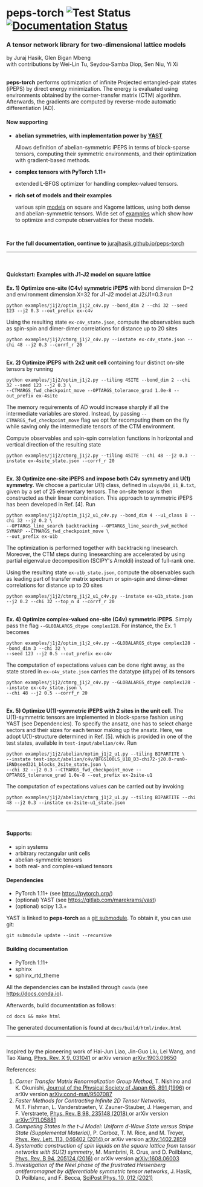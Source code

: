 # peps-torch ![Test Status](https://github.com/jurajHasik/peps-torch/actions/workflows/main.yml/badge.svg?branch=master) [![Documentation Status](https://readthedocs.org/projects/peps-torch/badge/?version=latest)](https://peps-torch.readthedocs.io/en/latest/?badge=latest)
### A tensor network library for two-dimensional lattice models
by Juraj Hasik, Glen Bigan Mbeng\
with contributions by Wei-Lin Tu, Seydou-Samba Diop, Sen Niu, Yi Xi


\
**peps-torch** performs optimization of infinite Projected entangled-pair states (iPEPS) 
by direct energy minimization. The energy is evaluated using environments obtained 
by the corner-transfer matrix (CTM) algorithm. Afterwards, the gradients are computed by reverse-mode 
automatic differentiation (AD).

#### Now supporting 
* **abelian symmetries, with implementation power by [YAST](https://gitlab.com/marekrams/yast)**

  Allows definition of abelian-symmetric iPEPS in terms of block-sparse tensors, computing their 
  symmetric environments, and their optimization with gradient-based methods.

* **complex tensors with PyTorch 1.11+**
  
  extended L-BFGS optimizer for handling complex-valued tensors.
  
* **rich set of models and their examples**

  various spin [models](https://jurajhasik.github.io/peps-torch/models.html) on square and Kagome lattices, 
  using both dense and abelian-symmetric tensors. Wide set of [examples](https://github.com/jurajHasik/peps-torch/tree/master/examples) 
  which show how to optimize and compute observables for these models.       

<br>

**For the full documentation, continue to** [jurajhasik.github.io/peps-torch](https://jurajhasik.github.io/peps-torch/)
* * *
<br>

#### Quickstart: Examples with J1-J2 model on square lattice
**Ex. 1) Optimize one-site (C4v) symmetric iPEPS** with bond dimension D=2
and environment dimension X=32 for J1-J2 model at J2/J1=0.3 run 

```
python examples/j1j2/optim_j1j2_c4v.py --bond_dim 2 --chi 32 --seed 123 --j2 0.3 --out_prefix ex-c4v
```
Using the resulting state `ex-c4v_state.json`, compute the observables such as spin-spin 
and dimer-dimer correlations for distance up to 20 sites

```
python examples/j1j2/ctmrg_j1j2_c4v.py --instate ex-c4v_state.json --chi 48 --j2 0.3 --corrf_r 20
```

\
**Ex. 2) Optimize iPEPS with 2x2 unit cell** containing four distinct on-site tensors by running

```
python examples/j1j2/optim_j1j2.py --tiling 4SITE --bond_dim 2 --chi 32 --seed 123 --j2 0.3 \
--CTMARGS_fwd_checkpoint_move --OPTARGS_tolerance_grad 1.0e-8 --out_prefix ex-4site
```

The memory requirements of AD would increase sharply if all the intermediate variables are stored.
Instead, by passing `--CTMARGS_fwd_checkpoint_move` flag we opt for recomputing them on the fly 
while saving only the intermediate tensors of the CTM environment.

Compute observables and spin-spin correlation functions in horizontal and vertical direction
of the resulting state

```
python examples/j1j2/ctmrg_j1j2.py --tiling 4SITE --chi 48 --j2 0.3 --instate ex-4site_state.json --corrf_r 20
```

\
**Ex. 3) Optimize one-site iPEPS and impose both C4v symmetry and U(1) symmetry.** We choose a particular U(1) class,
defined in `u1sym/D4_U1_B.txt`, given by a set of 25 elementary tensors. The on-site tensor is then constructed
as their linear combination. This approach to symmetric iPEPS has been developed in Ref. [4]. Run 

```
python examples/j1j2/optim_j1j2_u1_c4v.py --bond_dim 4 --u1_class B --chi 32 --j2 0.2 \
--OPTARGS_line_search backtracking --OPTARGS_line_search_svd_method SYMARP --CTMARGS_fwd_checkpoint_move \
--out_prefix ex-u1b
```

The optimization is performed together with backtracking linesearch. Moreover, the CTM steps during linesearching are accelerated
by using partial eigenvalue decomposition (SCIPY's Arnoldi) instead of full-rank one.

Using the resulting state `ex-u1b_state.json`, compute the observables such as leading part of transfer matrix spectrum or spin-spin 
and dimer-dimer correlations for distance up to 20 sites

```
python examples/j1j2/ctmrg_j1j2_u1_c4v.py --instate ex-u1b_state.json --j2 0.2 --chi 32 --top_n 4 --corrf_r 20
```

\
**Ex. 4) Optimize complex-valued one-site (C4v) symmetric iPEPS**. Simply pass the flag `--GLOBALARGS_dtype complex128`. For instance,
the Ex. 1 becomes

```
python examples/j1j2/optim_j1j2_c4v.py --GLOBALARGS_dtype complex128 --bond_dim 3 --chi 32 \
--seed 123 --j2 0.5 --out_prefix ex-c4v
```
The computation of expectations values can be done right away, as the state stored in `ex-c4v_state.json` carries the 
datatype (dtype) of its tensors
```
python examples/j1j2/ctmrg_j1j2_c4v.py --GLOBALARGS_dtype complex128 --instate ex-c4v_state.json \
--chi 48 --j2 0.5 --corrf_r 20
```

\
**Ex. 5) Optimize U(1)-symmetric iPEPS with 2 sites in the unit cell**. The U(1)-symmetric tensors are implemented in block-sparse
fashion using YAST (see Dependencies). To specify the ansatz, one has to select charge sectors and their sizes for each
tensor making up the ansatz. Here, we adopt U(1)-structure determined
in Ref. [5]. which is provided in one of the test states, available in `test-input/abelian/c4v`. Run 


```
python examples/j1j2/abelian/optim_j1j2_u1.py --tiling BIPARTITE \
--instate test-input/abelian/c4v/BFGS100LS_U1B_D3-chi72-j20.0-run0-iRNDseed321_blocks_2site_state.json \
--chi 32 --j2 0.3 --CTMARGS_fwd_checkpoint_move --OPTARGS_tolerance_grad 1.0e-8 --out_prefix ex-2site-u1
```
The computation of expectations values can be carried out by invoking
```
python examples/j1j2/abelian/ctmrg_j1j2_u1.py --tiling BIPARTITE --chi 48 --j2 0.3 --instate ex-2site-u1_state.json
```

* * *
<br>

#### Supports:
- spin systems
- arbitrary rectangular unit cells
- abelian-symmetric tensors
- both real- and complex-valued tensors

#### Dependencies
- PyTorch 1.11+ (see https://pytorch.org/)
- (optional) YAST (see https://gitlab.com/marekrams/yast)
- (optional) scipy 1.3.+

YAST is linked to **peps-torch** as a [git submodule](https://git-scm.com/book/en/v2/Git-Tools-Submodules).
To obtain it, you can use git:

`git submodule update --init --recursive`

#### Building documentation
- PyTorch 1.11+
- sphinx
- sphinx_rtd_theme

All the dependencies can be installed through ``conda`` (see https://docs.conda.io).

Afterwards, build documentation as follows:

`cd docs && make html`

The generated documentation is found at `docs/build/html/index.html`
* * *
\
Inspired by the pioneering work of Hai-Jun Liao, Jin-Guo Liu, Lei Wang, and Tao Xiang,
[Phys. Rev. X 9, 031041](https://journals.aps.org/prx/abstract/10.1103/PhysRevX.9.031041) or arXiv version [arXiv:1903.09650](https://arxiv.org/abs/1903.09650)

References:

1.	*Corner Transfer Matrix Renormalization Group Method*, T. Nishino and K. Okunishi, 
	[Journal of the Physical Society of Japan 65, 891 (1996)](https://journals.jps.jp/doi/10.1143/JPSJ.65.891) 
	or arXiv version [arXiv:cond-mat/9507087 ](https://arxiv.org/abs/cond-mat/9507087)
2.	*Faster Methods for Contracting Infinite 2D Tensor Networks*,  
	M.T. Fishman, L. Vanderstraeten, V. Zauner-Stauber, J. Haegeman, and F. Verstraete,
	[Phys. Rev. B 98, 235148 (2018) ](https://journals.aps.org/prb/abstract/10.1103/PhysRevB.98.235148)
	or arXiv version [arXiv:1711.05881 ](https://arxiv.org/abs/1711.05881)
3.	*Competing States in the t-J Model: Uniform d-Wave State versus Stripe State (Supplemental Material)*, 
	P. Corboz, T. M. Rice, and M. Troyer, [Phys. Rev. Lett. 113, 046402 (2014) ](https://journals.aps.org/prl/abstract/10.1103/PhysRevLett.113.046402>) or arXiv version 
	[arXiv:1402.2859](https://arxiv.org/abs/1402.2859)
4.	*Systematic construction of spin liquids on the square lattice from tensor networks with SU(2) symmetry*, 
	M. Mambrini, R. Orus, and D. Poilblanc, [Phys. Rev. B 94, 205124 (2016)](https://journals.aps.org/prb/abstract/10.1103/PhysRevB.94.205124) or arXiv version [arXiv:1608.06003](https://arxiv.org/abs/1608.06003)
5.	*Investigation of the Néel phase of the frustrated Heisenberg antiferromagnet by differentiable symmetric tensor networks*,
	J. Hasik, D. Poilblanc, and F. Becca, [SciPost Phys. 10, 012 (2021)](https://scipost.org/submissions/scipost_202011_00009v2/)
